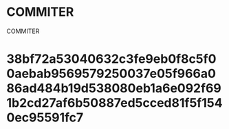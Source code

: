 # COMMITER
COMMITER






# 38bf72a53040632c3fe9eb0f8c5f00aebab9569579250037e05f966a086ad484b19d538080eb1a6e092f691b2cd27af6b50887ed5cced81f5f1540ec95591fc7
